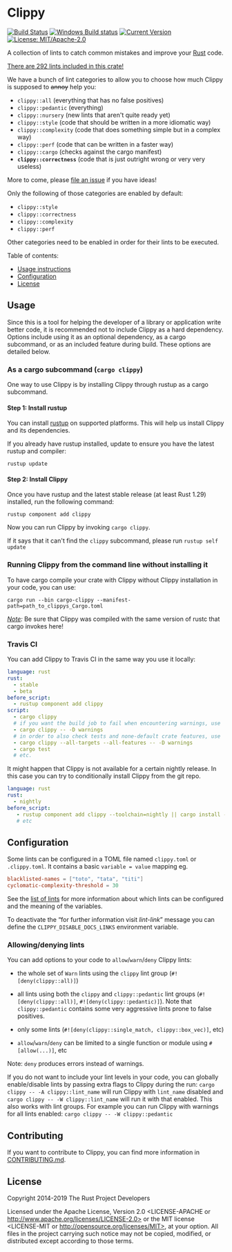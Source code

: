# Clippy

[![Build Status](https://travis-ci.com/rust-lang/rust-clippy.svg?branch=master)](https://travis-ci.com/rust-lang/rust-clippy)
[![Windows Build status](https://ci.appveyor.com/api/projects/status/id677xpw1dguo7iw?svg=true)](https://ci.appveyor.com/project/rust-lang-libs/rust-clippy)
[![Current Version](https://meritbadge.herokuapp.com/clippy)](https://crates.io/crates/clippy)
[![License: MIT/Apache-2.0](https://img.shields.io/crates/l/clippy.svg)](#license)

A collection of lints to catch common mistakes and improve your [Rust](https://github.com/rust-lang/rust) code.

[There are 292 lints included in this crate!](https://rust-lang.github.io/rust-clippy/master/index.html)

We have a bunch of lint categories to allow you to choose how much Clippy is supposed to ~~annoy~~ help you:

* `clippy::all` (everything that has no false positives)
* `clippy::pedantic` (everything)
* `clippy::nursery` (new lints that aren't quite ready yet)
* `clippy::style` (code that should be written in a more idiomatic way)
* `clippy::complexity` (code that does something simple but in a complex way)
* `clippy::perf` (code that can be written in a faster way)
* `clippy::cargo` (checks against the cargo manifest)
* **`clippy::correctness`** (code that is just outright wrong or very very useless)

More to come, please [file an issue](https://github.com/rust-lang/rust-clippy/issues) if you have ideas!

Only the following of those categories are enabled by default:

* `clippy::style`
* `clippy::correctness`
* `clippy::complexity`
* `clippy::perf`

Other categories need to be enabled in order for their lints to be executed.

Table of contents:

*   [Usage instructions](#usage)
*   [Configuration](#configuration)
*   [License](#license)

## Usage

Since this is a tool for helping the developer of a library or application
write better code, it is recommended not to include Clippy as a hard dependency.
Options include using it as an optional dependency, as a cargo subcommand, or
as an included feature during build. These options are detailed below.

### As a cargo subcommand (`cargo clippy`)

One way to use Clippy is by installing Clippy through rustup as a cargo
subcommand.

#### Step 1: Install rustup

You can install [rustup](http://rustup.rs/) on supported platforms. This will help
us install Clippy and its dependencies.

If you already have rustup installed, update to ensure you have the latest
rustup and compiler:

```terminal
rustup update
```

#### Step 2: Install Clippy

Once you have rustup and the latest stable release (at least Rust 1.29) installed, run the following command:

```terminal
rustup component add clippy
```

Now you can run Clippy by invoking `cargo clippy`.

If it says that it can't find the `clippy` subcommand, please run `rustup self update`

### Running Clippy from the command line without installing it

To have cargo compile your crate with Clippy without Clippy installation
in your code, you can use:

```terminal
cargo run --bin cargo-clippy --manifest-path=path_to_clippys_Cargo.toml
```

*[Note](https://github.com/rust-lang/rust-clippy/wiki#a-word-of-warning):*
Be sure that Clippy was compiled with the same version of rustc that cargo invokes here!

### Travis CI

You can add Clippy to Travis CI in the same way you use it locally:

```yml
language: rust
rust:
  - stable
  - beta
before_script:
  - rustup component add clippy
script:
  - cargo clippy
  # if you want the build job to fail when encountering warnings, use
  - cargo clippy -- -D warnings
  # in order to also check tests and none-default crate features, use
  - cargo clippy --all-targets --all-features -- -D warnings
  - cargo test
  # etc.
```

It might happen that Clippy is not available for a certain nightly release.
In this case you can try to conditionally install Clippy from the git repo.

```yaml
language: rust
rust:
  - nightly
before_script:
   - rustup component add clippy --toolchain=nightly || cargo install --git https://github.com/rust-lang/rust-clippy/ --force clippy
   # etc
```

## Configuration

Some lints can be configured in a TOML file named `clippy.toml` or `.clippy.toml`. It contains a basic `variable = value` mapping eg.

```toml
blacklisted-names = ["toto", "tata", "titi"]
cyclomatic-complexity-threshold = 30
```

See the [list of lints](https://rust-lang.github.io/rust-clippy/master/index.html) for more information about which lints can be configured and the
meaning of the variables.

To deactivate the “for further information visit *lint-link*” message you can
define the `CLIPPY_DISABLE_DOCS_LINKS` environment variable.

### Allowing/denying lints

You can add options to your code to `allow`/`warn`/`deny` Clippy lints:

*   the whole set of `Warn` lints using the `clippy` lint group (`#![deny(clippy::all)]`)

*   all lints using both the `clippy` and `clippy::pedantic` lint groups (`#![deny(clippy::all)]`,
    `#![deny(clippy::pedantic)]`). Note that `clippy::pedantic` contains some very aggressive
    lints prone to false positives.

*   only some lints (`#![deny(clippy::single_match, clippy::box_vec)]`, etc)

*   `allow`/`warn`/`deny` can be limited to a single function or module using `#[allow(...)]`, etc

Note: `deny` produces errors instead of warnings.

If you do not want to include your lint levels in your code, you can globally enable/disable lints by passing extra flags to Clippy during the run: `cargo clippy -- -A clippy::lint_name` will run Clippy with `lint_name` disabled and `cargo clippy -- -W clippy::lint_name` will run it with that enabled. This also works with lint groups. For example you can run Clippy with warnings for all lints enabled: `cargo clippy -- -W clippy::pedantic`

## Contributing

If you want to contribute to Clippy, you can find more information in [CONTRIBUTING.md](https://github.com/rust-lang/rust-clippy/blob/master/CONTRIBUTING.md).

## License

Copyright 2014-2019 The Rust Project Developers

Licensed under the Apache License, Version 2.0 <LICENSE-APACHE or
http://www.apache.org/licenses/LICENSE-2.0> or the MIT license
<LICENSE-MIT or http://opensource.org/licenses/MIT>, at your
option. All files in the project carrying such notice may not be
copied, modified, or distributed except according to those terms.
